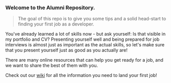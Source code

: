 ### Welcome to the Alumni Repository.

>The goal of this repo is to give you some tips and a solid head-start to finding your first job as a developer.

You've already learned a lot of skills now - but ask yourself: Is that visible in my portfolio and CV? 
Presenting yourself well and being prepared for job interviews is almost just as important as the actual skills, so let's make sure that you present yourself just as good as you actually are!

There are many online resources that can help you get ready for a job, and we want to share the best of them with you.

Check out our [wiki](https://github.com/HackYourFuture-CPH/alumni/wiki) for all the information you need to land your first job! 











